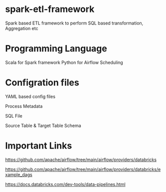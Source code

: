 # spark-etl-framework
Spark based ETL framework to perform SQL based transformation, Aggregation etc


# Programming Language
   Scala for Spark framework
   Python for Airflow Scheduling
   
   
# Configration files   
   YAML based config files

Process Metadata

SQL File

Source Table & Target Table Schema



# Important Links

https://github.com/apache/airflow/tree/main/airflow/providers/databricks

https://github.com/apache/airflow/tree/main/airflow/providers/databricks/example_dags

https://docs.databricks.com/dev-tools/data-pipelines.html

